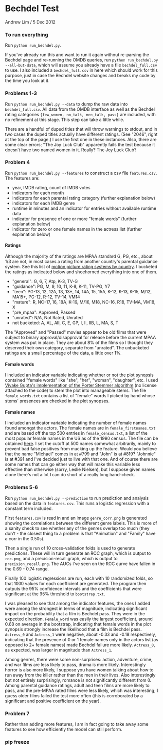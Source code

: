# Bechdel Test

Andrew Lim / 5 Dec 2012

### To run everything

Run `python run_bechdel.py`. 

If you've already run this and want to run it again without re-parsing the Bechdel page and re-running the OMDB queries, run `python run_bechdel.py --all-but-data`, which will assume you already have a file `bechdel_full.csv` to use. I also included a `bechdel_full.csv` in here which should work for this purpose, just in case the Bechdel website changes and breaks my code by the time you look at it. 

### Problems 1-3

Run `python run_bechdel.py --data` to dump the raw data into `bechdel_full.csv`. All data from the OMDB interface as well as the Bechdel rating categories `{few_women, no_talk, men_talk, pass}` are included, with no refinement at this stage. This step can take a little while. 

There are a handful of duped titles that will throw warnings to stdout, and in two cases the duped titles actually have different ratings. (See "2046", right at the top of the page.) I use the first one in these instances. Also, there are some clear errors; "The Joy Luck Club" apparently fails the test because it doesn't have two named women in it. Really? The Joy Luck Club? 

### Problem 4

Run `python run_bechdel.py --features` to construct a csv file `features.csv`. The features are:

- year, IMDB rating, count of IMDB votes
- indicators for each month
- indicators for each parental rating category (further explanation below)
- indicators for each IMDB genre
- runtime in minutes and an indicator for entries without available runtime data
- indicator for presence of one or more "female words" (further explanation below)
- indicator for zero or one female names in the actress list (further explanation below)

#### Ratings

Although the majority of the ratings are MPAA standard G, PG, etc., about 1/3 are not, in most cases a rating from another country's parental guidance system. See this list of [motion picture rating systems by country](http://en.wikipedia.org/wiki/Motion_picture_rating_system). I bucketed the ratings as indicated below and shoehorned everything into one of them. 

- "general": G, 6, 7, Atp, K-3, TV-G
- "guidance": PG, M, 9, 10, 11, K-8, K-11, TV-PG, Y7
- "teen": PG-13, 12, 12A, 13, 13+, 14, 14A, 15, 15A, K-12, K-13, K-15, M/12, MA15+, PG-12, R-12, TV-14, VM14
- "mature": R, NC-17, 16, 18A, K-16, M/16, M18, NC-16, R18, TV-MA, VM18, X
- "pre_mpaa": Approved, Passed
- "unrated": N/A, Not Rated, Unrated
- not bucketed: A, AL, AII, C, E, GP, I, II, IIB, L, MA, S, T

The "Approved" and "Passed" movies appear to be old films that were subject to binary approval/disapproval for release before the current MPAA system was put in place. They are about 8% of the films so I thought they deserved their own category, separate from "unrated". The unbucketed ratings are a small percentage of the data, a little over 1%. 

#### Female words

I included an indicator variable indicating whether or not the plot synopsis contained "female words" like "she", "her", "woman", "daughter", etc. I used [Vivake Gupta's implementation of the Porter Stemmer algorithm](http://tartarus.org/martin/PorterStemmer/python.txt) (no license attached to the code) to stem the plot into manageable stems. The file `female_words.txt` contains a list of "female" words I picked by hand whose stems' presences are checked in the plot synopses. 

#### Female names

I included an indicator variable indicating the number of female names found amongst the actors. The female names are in `female_firstnames.txt` and are based off the top 500 entries in `female_census.txt`, a list of the most popular female names in the US as of the 1990 census. The file can be obtained [here](https://www.census.gov/genealogy/www/data/1990surnames/dist.female.first). I set the cutoff at 500 names somewhat arbitrarily, mainly to prevent bad false positives from mucking up the feature. Would you believe that the name "Michael" comes in at #799 and "John" is at #819? "Johnnie" is at #391 and I've decided just to live with that one. And of course there are some names that can go either way that will make this variable less effective than otherwise (sorry, Leslie Nielsen), but I suppose given names alone there's not a lot I can do short of a really long hand-check. 

### Problems 5-6

Run `python run_bechdel.py --prediction` to run prediction and analysis based on the data in `features.csv`. This runs a logistic regression with a constant term included. 

First `features.csv` is read in and an image `genre_corr.png` is generated showing the correlations between the different genre labels. This is more of a sanity check to see whether any of the genres overlap too much (they don't - the closest thing to a problem is that "Animation" and "Family" have a corr in the 0.50s). 

Then a single run of 10 cross-validation folds is used to generate predictions. These will in turn generate an ROC graph, which is output to `roc.png`, and a precision-recall graph, which is output to `precision_recall.png`. The AUCs I've seen on the ROC curve have fallen in the 0.69 - 0.74 range. 

Finally 100 logistic regressions are run, each with 10 randomized folds, so that 1000 values for each coefficient are generated. The program then outputs the 95% confidence intervals and the coefficients that were significant at the 95% threshold to `bootstrap.txt`. 

I was pleased to see that among the indicator features, the ones I added were among the strongest in terms of magnitude, indicating significant impact on the probability that a film is Bechdel pass. They were in the expected direction. `Female_word` was easily the largest coefficient, around 0.68 on average in the bootstrap, indicating that female words in the plot synopsis strongly increase the likelihood that a film is Bechdel pass. `Actress_0` and `Actress_1` were negative, about -0.33 and -0.18 respectively, indicating that the presence of 0 or 1 female names only in the actors list (as opposed to 2+ female names) made Bechdel failure more likely. `Actress_0`, as expected, was larger in magnitude than `Actress_1`. 

Among genres, there were some non-surprises: action, adventure, crime, and war films are less likely to pass, drama is more likely. Interestingly horror is also more likely, I suppose you have women talking about how to run away from the killer rather than the men in their lives. Also interestingly but not entirely surprisingly, romance is not significantly different from 0. Among parental guidance ratings, adult and teen films are more likely to pass, and the pre-MPAA rated films were less likely, which was interesting; I guess older films failed the test more often (this is corroborated by a significant and positive coefficient on the year). 

### Problem 7

Rather than adding more features, I am in fact going to take away some features to see how efficiently the model can still perform. 

### pip freeze